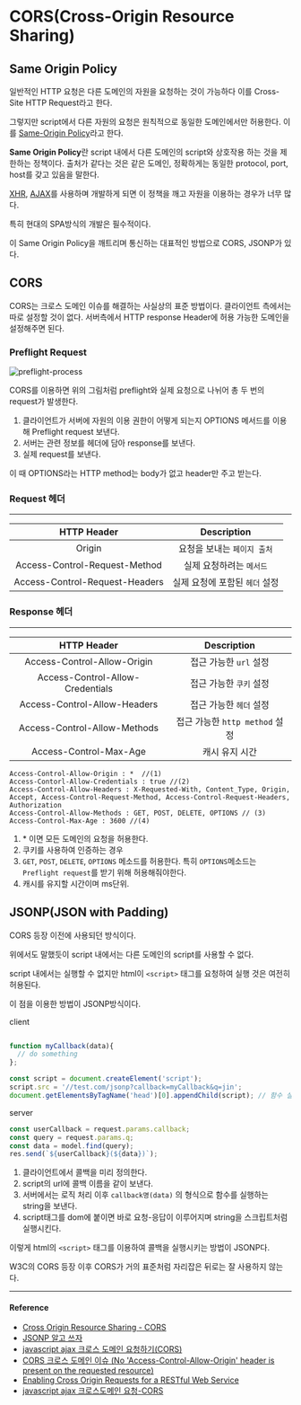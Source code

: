 # CORS(Cross-Origin Resource Sharing)

## Same Origin Policy

일반적인 HTTP 요청은 다른 도메인의 자원을 요청하는 것이 가능하다 이를 Cross-Site HTTP Request라고 한다.

그렇지만 script에서 다른 자원의 요청은 원칙적으로 동일한 도메인에서만 허용한다.
이를 [Same-Origin Policy](https://developer.mozilla.org/ko/docs/Web/Security/Same-origin_policy)라고 한다.

**Same Origin Policy**란 script 내에서 다른 도메인의 script와 상호작용 하는 것을 제한하는 정책이다. 출처가 같다는 것은 같은 도메인, 정확하게는 동일한 protocol, port, host를 갖고 있음을 말한다.

[XHR](https://developer.mozilla.org/ko/docs/Web/API/XMLHttpRequest), [AJAX](https://ko.wikipedia.org/wiki/Ajax)를 사용하며 개발하게 되면 이 정책을 깨고 자원을 이용하는 경우가 너무 많다.

특히 현대의 SPA방식의 개발은 필수적이다.

이 Same Origin Policy을 깨트리며 통신하는 대표적인 방법으로 CORS, JSONP가 있다.

## CORS

CORS는 크로스 도메인 이슈를 해결하는 사실상의 표준 방법이다. 클라이언트 측에서는 따로 설정할 것이 없다. 서버측에서 HTTP response Header에 허용 가능한 도메인을 설정해주면 된다.

### Preflight Request

![preflight-process](/assets/images/preflight-process.png)

CORS를 이용하면 위의 그림처럼 preflight와 실제 요청으로 나뉘어 총 두 번의 request가 발생한다.

1. 클라이언트가 서버에 자원의 이용 권한이 어떻게 되는지 OPTIONS 메서드를 이용해 Preflight request 보낸다.
2. 서버는 관련 정보를 헤더에 담아 response를 보낸다.
3. 실제 request를 보낸다.

이 때 OPTIONS라는 HTTP method는 body가 없고 header만 주고 받는다.

### Request 헤더

---

|           HTTP Header            |          Description           |
| :------------------------------: | :----------------------------: |
|   Origin    |     요청을 보내는 `페이지 출처`     |
| Access-Control-Request-Method |    실제 요청하려는 `메서드`     |
|   Access-Control-Request-Headers   |    실제 요청에 포함된 `헤더` 설정     |

### Response 헤더

---

|           HTTP Header            |          Description           |
| :------------------------------: | :----------------------------: |
|   Access-Control-Allow-Origin    |     접근 가능한 `url` 설정     |
| Access-Control-Allow-Credentials |    접근 가능한 `쿠키` 설정     |
|   Access-Control-Allow-Headers   |    접근 가능한 `헤더` 설정     |
|   Access-Control-Allow-Methods   | 접근 가능한 `http method` 설정 |
|   Access-Control-Max-Age   | 캐시 유지 시간 |


```http
Access-Control-Allow-Origin : *  //(1)
Access-Contorl-Allow-Credentials : true //(2)
Access-Control-Allow-Headers : X-Requested-With, Content_Type, Origin, Accept, Access-Control-Request-Method, Access-Control-Request-Headers, Authorization   
Access-Control-Allow-Methods : GET, POST, DELETE, OPTIONS // (3)
Access-Control-Max-Age : 3600 //(4)
```
1. \* 이면 모든 도메인의 요청을 허용한다.  
2. 쿠키를 사용하여 인증하는 경우 
3. `GET`, `POST`, `DELETE`, `OPTIONS` 메소드를 허용한다. 특히 `OPTIONS`메소드는 `Preflight request`를 받기 위해 허용해줘야한다. 
4. 캐시를 유지할 시간이며 ms단위.

## JSONP(JSON with Padding)

CORS 등장 이전에 사용되던 방식이다.

위에서도 말했듯이 script 내에서는 다른 도메인의 script를 사용할 수 없다. 

script 내에서는 실행할 수 없지만 html이 `<script>` 태그를 요청하여 실행 것은 여전히 허용된다.

이 점을 이용한 방법이 JSONP방식이다.

client

```js

function myCallback(data){
  // do something
};

const script = document.createElement('script');
script.src = '//test.com/jsonp?callback=myCallback&q=jin';
document.getElementsByTagName('head')[0].appendChild(script); // 함수 실행
```

server

```js
const userCallback = request.params.callback;
const query = request.params.q;
const data = model.find(query);
res.send(`${userCallback}(${data})`);
```

1. 클라이언트에서 콜백을 미리 정의한다.
2. script의 url에 콜백 이름을 같이 보낸다.
3. 서버에서는 로직 처리 이후 `callback명(data)` 의 형식으로 함수를 실행하는 string을 보낸다.
4. script태그를 dom에 붙이면 바로 요청-응답이 이루어지며 string을 스크립트처럼 실행시킨다.

이렇게 html의 `<script>` 태그를 이용하여 콜백을 실행시키는 방법이 JSONP다.

W3C의 CORS 등장 이후 CORS가 거의 표준처럼 자리잡은 뒤로는 잘 사용하지 않는다.

---

#### Reference

- [Cross Origin Resource Sharing - CORS](https://homoefficio.github.io/2015/07/21/Cross-Origin-Resource-Sharing/)
- [JSONP 알고 쓰자](http://kingbbode.tistory.com/26)
- [javascript ajax 크로스 도메인 요청하기(CORS)](http://enterkey.tistory.com/409)
- [CORS 크로스 도메인 이슈 (No 'Access-Control-Allow-Origin' header is present on the requested resource)](http://ooz.co.kr/232)
- [Enabling Cross Origin Requests for a RESTful Web Service](https://spring.io/guides/gs/rest-service-cors/)
- [javascript ajax 크로스도메인 요청-CORS](https://brunch.co.kr/@adrenalinee31/1)
